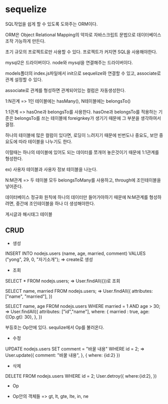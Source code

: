 # sequelize

SQL작업을 쉽게 할 수 있도록 도와주는 ORM이다.

ORM은 Object Relational Mapping의 약자로 자바스크립트 문법으로 데이터베이스 조작 가능하게 만든다.

초기 규모의 프로젝트로만 사용할 수 있다. 프로젝트가 커지면 SQL을 사용해야한다.

mysql2은 드라이버이다. node와 mysql을 연결해주는 드라이버이다.

models폴더의 index.js파일에서 init으로 sequelize와 연결할 수 있고, associate로 관계 설정할 수 있다.

associate로 관계를 형성하면 관계되어있는 컬럼은 자동생성한다.

1:N괸계
=> 1인 테이블에는 hasMany(), N테이블에는 belongsTo()

1:1관계
=> hasOne과 belongsTo를 사용한다. hasOne과 belongsTo를 적용하는 기준은 belongsTo를 쓰는 테이블에 foreignkey가 생기기 때문에 그 부분을 생각하여서 결정.

하나의 테이블에 많은 컬럼이 있다면, 로딩이 느려지기 때문에 빈번도나 중요도, 보안 중요도에 따라 테이블을 나누기도 한다.

이럴때는 하나의 테이블에 있어도 되는 데이터를 쪼개어 놓은것이기 때문에 1:1관계를 형성한다.

ex) 사용자 테이블과 사용자 정보 테이블을 나눈다.

N:M관계
=> 두 테이블 모두 belongsToMany를 사용하고, through에 조인테이블을 넣어준다.

데이터베이스 정규화 원칙에 하나의 데이터만 들어가야하기 때문에 N:M관계를 형성하려면, 중간에 조인테이블을 하나 더 생성해야한다.

게시글과 해시태그 테이블

## CRUD

- 생성

INSERT INTO nodejs.users (name, age, married, comment) VALUES ("yong", 29, 0, "자기소개");
=> create로 생성

- 조회

SELECT \* FROM nodejs.users;
=> User.findAll({})로 조회

SELECT name, married FROM nodejs.users;
=> User.findAll({
attributes:["name", "married"],
})

SELECT name, age FROM nodejs.users WHERE married = 1 AND age > 30;
=> User.findAll({
attributes: ["id","name"],
where: {
married : true,
age: {[Op.gt]: 30},
},
})

부등호는 Op안에 있다. sequlize에서 Op를 불러온다.

- 수정

UPDATE nodejs.users SET comment = "바꿀 내용" WHERE id = 2;
=> User.update({
comment: "바꿀 내용",
}, {
where: {id:2}
})

- 삭제

DELETE FROM nodejs.users WHERE id = 2;
User.detroy({
where:{id:2},
})

- Op

* Op안의 객체들 => gt, lt, gte, lte, in, ne

